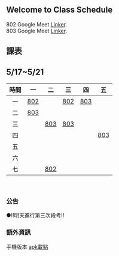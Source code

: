 ## Welcome to Class Schedule

802 Google Meet [Linker](https://meet.google.com/lookup/gldzzmohsh?authuser=0&hs=179).  
803 Google Meet [Linker](https://meet.google.com/lookup/bcspmhcrce?authuser=0&hs=179).

##  課表

## 5/17~5/21

| 時間  |    一      |      二     |       三        |       四        |      五         |
| :---: |  :---:     |   :---:    | :-------------: | :-------------: | :-------------: |
|  一   |    [802]   |            |      [802]      |      [803]      |                 |
|  二   |    [803]   |            |                 |                 |                 |
|  三   |            |    [803]   |      [803]      |                 |                 |
|  四   |            |            |                 |                 |      [803]      |
|  五   |            |            |                 |                 |                 |
|  六   |            |            |                 |                 |                 |
|  七   |            |   [802]    |                 |                 |                 |

<br>

### 公告
●!!明天進行第三次段考!!

### 額外資訊
手機版本 [apk載點]


[802]:https://meet.google.com/zhd-qxdr-hid
[803]:https://meet.google.com/gxy-bjpm-dui
[apk載點]:https://drive.google.com/file/d/1VWE9lfkK4qh61QyveQsGR3R36mtNenxO/view?usp=sharing
